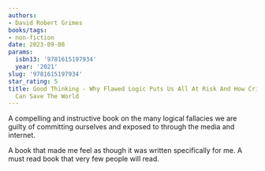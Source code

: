 ```yaml
---
authors:
- David Robert Grimes
books/tags:
- non-fiction
date: 2023-09-08
params:
  isbn13: '9781615197934'
  year: '2021'
slug: '9781615197934'
star_rating: 5
title: Good Thinking - Why Flawed Logic Puts Us All At Risk And How Critical Thinking
  Can Save The World
---
```


A compelling and instructive book on the many logical fallacies we are guilty of committing ourselves and exposed to through the media and internet.

A book that made me feel as though it was written specifically for me. A must read book that very few people will read.

<!--more-->